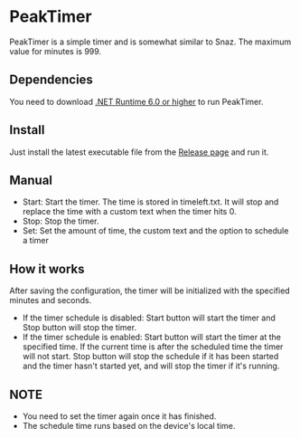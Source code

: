 # PeakTimer

PeakTimer is a simple timer and is somewhat similar to Snaz. The maximum value for minutes is 999.

## Dependencies
You need to download [.NET Runtime 6.0 or higher](https://dotnet.microsoft.com/en-us/download/dotnet/6.0) to run PeakTimer.

## Install
Just install the latest executable file from the [Release page](https://github.com/hoangcaominh/PeakTimer/releases) and run it. 

## Manual
- Start: Start the timer. The time is stored in timeleft.txt. It will stop and replace the time with a custom text when the timer hits 0.
- Stop: Stop the timer.
- Set: Set the amount of time, the custom text and the option to schedule a timer

## How it works
After saving the configuration, the timer will be initialized with the specified minutes and seconds.
- If the timer schedule is disabled:
Start button will start the timer and Stop button will stop the timer.
- If the timer schedule is enabled:
Start button will start the timer at the specified time. If the current time is after the scheduled time the timer will not start.
Stop button will stop the schedule if it has been started and the timer hasn't started yet, and will stop the timer if it's running.

## NOTE
- You need to set the timer again once it has finished.
- The schedule time runs based on the device's local time.
